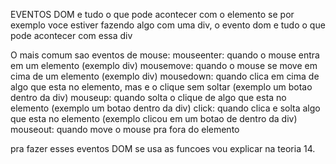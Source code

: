EVENTOS DOM
e tudo o que pode acontecer com o elemento
se por exemplo voce estiver fazendo algo com uma div, o evento dom e tudo o que pode acontecer com essa div

O mais comum sao eventos de mouse:
mouseenter: quando o mouse entra em um elemento (exemplo div)
mousemove: quando o mouse se move em cima de um elemento (exemplo div)
mousedown: quando clica em cima de algo que esta no elemento, mas e o clique sem soltar (exemplo um botao dentro da div)
mouseup: quando solta o clique de algo que esta no elemento (exemplo um botao dentro da div)
click: quando clica e solta algo que esta no elemento (exemplo clicou em um botao de dentro da div)
mouseout: quando move o mouse pra fora do elemento

pra fazer esses eventos DOM se usa as funcoes
vou explicar na teoria 14.